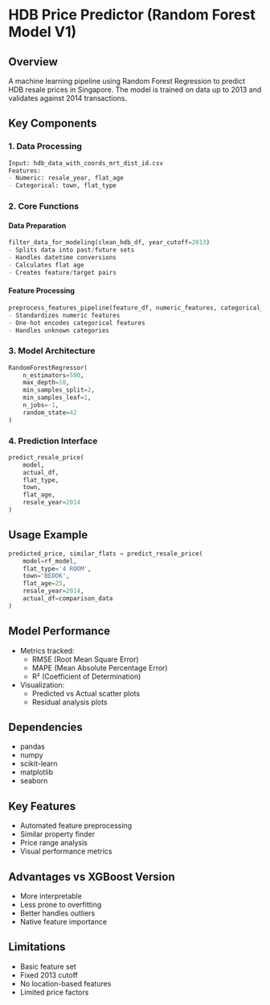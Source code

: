 # HDB Price Predictor (Random Forest Model V1)

## Overview
A machine learning pipeline using Random Forest Regression to predict HDB resale prices in Singapore. The model is trained on data up to 2013 and validates against 2014 transactions.

## Key Components

### 1. Data Processing
```python
Input: hdb_data_with_coords_mrt_dist_id.csv
Features:
- Numeric: resale_year, flat_age
- Categorical: town, flat_type
```

### 2. Core Functions

#### Data Preparation
```python
filter_data_for_modeling(clean_hdb_df, year_cutoff=2013)
- Splits data into past/future sets
- Handles datetime conversions
- Calculates flat age
- Creates feature/target pairs
```

#### Feature Processing
```python
preprocess_features_pipeline(feature_df, numeric_features, categorical_features, preprocessor, fit)
- Standardizes numeric features
- One-hot encodes categorical features
- Handles unknown categories
```

### 3. Model Architecture
```python
RandomForestRegressor(
    n_estimators=500,
    max_depth=10,
    min_samples_split=2,
    min_samples_leaf=1,
    n_jobs=-1,
    random_state=42
)
```

### 4. Prediction Interface
```python
predict_resale_price(
    model,
    actual_df,
    flat_type,
    town,
    flat_age,
    resale_year=2014
)
```

## Usage Example
```python
predicted_price, similar_flats = predict_resale_price(
    model=rf_model,
    flat_type='4 ROOM',
    town='BEDOK',
    flat_age=25,
    resale_year=2014,
    actual_df=comparison_data
)
```

## Model Performance
- Metrics tracked:
  - RMSE (Root Mean Square Error)
  - MAPE (Mean Absolute Percentage Error)
  - R² (Coefficient of Determination)
- Visualization:
  - Predicted vs Actual scatter plots
  - Residual analysis plots

## Dependencies
- pandas
- numpy
- scikit-learn
- matplotlib
- seaborn

## Key Features
- Automated feature preprocessing
- Similar property finder
- Price range analysis
- Visual performance metrics

## Advantages vs XGBoost Version
- More interpretable
- Less prone to overfitting
- Better handles outliers
- Native feature importance

## Limitations
- Basic feature set
- Fixed 2013 cutoff
- No location-based features
- Limited price factors


